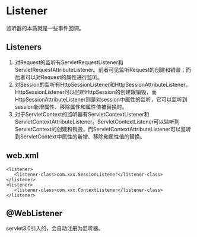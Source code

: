 # Listener

监听器的本质就是一些事件回调。

## Listeners

1. 对Request的监听有ServletRequestListener和ServletRequestAttributeListener。前者可见监听Request的创建和销毁；而后者可以对Request的属性进行监听。
2. 对Session的监听有HttpSessionListener和HttpSessionAttributeListener。HttpSessionListener可以监听HttpSession的创建跟销毁，而HttpSessionAttributeListener则是对session中属性的监听，它可以监听到session新增属性、移除属性和属性值被替换时。
3. 对于ServletContext的监听器有ServletContextListener和ServletContextAttributeListener。ServletContextListener可以监听到ServletContext的创建和销毁，而ServletContextAttributeListener可以监听到ServletContext中属性的新增、移除和属性值的替换。

## web.xml

```markup
<listener>  
   <listener-class>com.xxx.SessionListener</listener-class>  
</listener>  
<listener>  
   <listener-class>com.xxx.ContextListener</listener-class>  
</listener>
```

## @WebListener

servlet3.0引入的，会自动注册为监听器。

